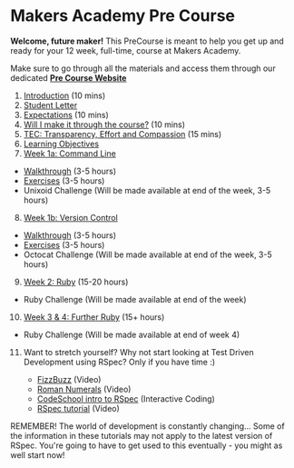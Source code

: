 # Makers Academy Pre Course

**Welcome, future maker!** This PreCourse is meant to help you get up and ready for your 12 week, full-time, course at Makers Academy.

Make sure to go through all the materials and access them through our dedicated **[Pre Course Website](http://precourse.makersacademy.com/)**

1. [Introduction](introduction.md) (10 mins)
2. [Student Letter](student_letter.md)
3. [Expectations](you.md) (10 mins)
4. [Will I make it through the course?](success.md) (10 mins)
5. [TEC: Transparency, Effort and Compassion](tec.md) (15 mins)
6. [Learning Objectives](learning_objectives.md)
7. [Week 1a: Command Line](command_line.md)
  - [Walkthrough](/pills/command_line.md) (3-5 hours)
  - [Exercises](/exercises/command_line_exercises.md) (3-5 hours)
  - Unixoid Challenge (Will be made available at end of the week, 3-5 hours)
8. [Week 1b: Version Control](version_control.md)
  - [Walkthrough](/pills/git.md) (3-5 hours)
  - [Exercises](/exercises/git_exercises.md) (3-5 hours)
  - Octocat Challenge (Will be made available at end of the week, 3-5 hours)
9. [Week 2: Ruby](ruby.md) (15-20 hours)
  - Ruby Challenge (Will be made available at end of the week)
10. [Week 3 & 4: Further Ruby](ruby.md) (15+ hours)
  - Ruby Challenge (Will be made available at end of week 4)
11. Want to stretch yourself? Why not start looking at Test Driven Development using RSpec? Only if you have time :)

    - [FizzBuzz](https://www.youtube.com/watch?v=CHTep2zQVAc) (Video)
    - [Roman Numerals](https://www.youtube.com/watch?v=b0A6OKHtez4) (Video)
    - [CodeSchool intro to RSpec](http://rspec.codeschool.com/levels/1) (Interactive Coding)
    - [RSpec tutorial](https://www.youtube.com/watch?v=JhR9Ib1Ylb8&feature=relmfu) (Video)

REMEMBER! The world of development is constantly changing... Some of the information in these tutorials may not apply to the latest version of RSpec. You're going to have to get used to this eventually - you might as well start now!
